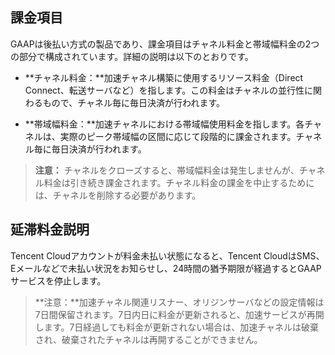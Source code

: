 ## 課金項目
GAAPは後払い方式の製品であり、課金項目はチャネル料金と帯域幅料金の2つの部分で構成されています。詳細の説明は以下のとおりです。

- **チャネル料金：**加速チャネル構築に使用するリソース料金（Direct Connect、転送サーバなど）を指します。この料金はチャネルの並行性に関わるもので、チャネル毎に毎日決済が行われます。

- **帯域幅料金：**加速チャネルにおける帯域幅使用料金を指します。各チャネルは、実際のピーク帯域幅の区間に応じて段階的に課金されます。チャネル毎に毎日決済が行われます。

>**注意：**
>チャネルをクローズすると、帯域幅料金は発生しませんが、チャネル料金は引き続き課金されます。チャネル料金の課金を中止するためには、チャネルを削除する必要があります。

## 延滞料金説明
Tencent Cloudアカウントが料金未払い状態になると、Tencent CloudはSMS、Eメールなどで未払い状況をお知らせし、24時間の猶予期限が経過するとGAAPサービスを停止します。
>**注意：**加速チャネル関連リスナー、オリジンサーバなどの設定情報は7日間保留されます。7日内日に料金が更新されると、加速サービスが再開します。7日経過しても料金が更新されない場合は、加速チャネルは破棄され、破棄されたチャネルは再開することができません。

